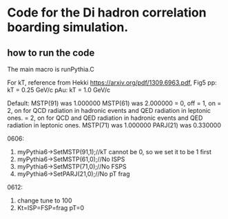 # Code for the Di hadron correlation boarding simulation.

## how to run the code 
The main macro is 
runPythia.C

For kT, reference from Hekki
https://arxiv.org/pdf/1309.6963.pdf, Fig5
pp: kT = 0.25 GeV/c
pAu: kT = 1.0 GeV/c

Default:
MSTP(91) was 1.000000
MSTP(61) was 2.000000
	= 0, off
	= 1, on
	= 2, on for QCD radiation in hadronic events and QED radiation in leptonic ones.
	= 2, on for QCD and QED radiation in hadronic events and QED radiation in leptonic ones.
MSTP(71) was 1.000000
PARJ(21) was 0.330000


0606:
1.	myPythia6->SetMSTP(91,1);//kT cannot be 0, so we set it to be 1 first
2.	myPythia6->SetMSTP(61,0);//No ISPS
3.	myPythia6->SetMSTP(71,0);//No FSPS
4.	myPythia6->SetPARJ(21,0);//No pT frag

0612:
1. change tune to 100
2. Kt=ISP=FSP=frag pT=0 
